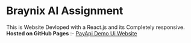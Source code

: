 # Braynix AI Assignment

This is Website Devloped with a React.js and its Completely responsive.  
**Hosted on GitHub Pages** :- [PayApi Demo Ui Website](https://adityamuley29.github.io/payapi-demo-ui-website/)  


